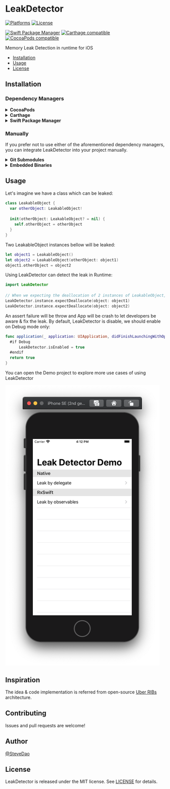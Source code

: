 # LeakDetector

[![Platforms](https://img.shields.io/cocoapods/p/LeakDetector.svg)](https://cocoapods.org/pods/LeakDetector)
[![License](https://img.shields.io/cocoapods/l/LeakDetector.svg)](https://raw.githubusercontent.com/duyquang91/LeakDetector/master/LICENSE)

[![Swift Package Manager](https://img.shields.io/badge/Swift%20Package%20Manager-compatible-brightgreen.svg)](https://github.com/apple/swift-package-manager)
[![Carthage compatible](https://img.shields.io/badge/Carthage-compatible-4BC51D.svg?style=flat)](https://github.com/Carthage/Carthage)
[![CocoaPods compatible](https://img.shields.io/cocoapods/v/LeakDetector.svg)](https://cocoapods.org/pods/LeakDetector)

Memory Leak Detection in runtime for iOS

- [Installation](#installation)
- [Usage](#usage)
- [License](#license)

## Installation

### Dependency Managers
<details>
  <summary><strong>CocoaPods</strong></summary>

[CocoaPods](http://cocoapods.org) is a dependency manager for Cocoa projects. You can install it with the following command:

```bash
$ gem install cocoapods
```

To integrate LeakDetector into your Xcode project using CocoaPods, specify it in your `Podfile`:

```ruby
source 'https://github.com/CocoaPods/Specs.git'
platform :ios, '8.0'
use_frameworks!

pod 'LeakDetector', '~> 1.0.0'
```

Then, run the following command:

```bash
$ pod install
```

</details>

<details>
  <summary><strong>Carthage</strong></summary>

[Carthage](https://github.com/Carthage/Carthage) is a decentralized dependency manager that automates the process of adding frameworks to your Cocoa application.

You can install Carthage with [Homebrew](http://brew.sh/) using the following command:

```bash
$ brew update
$ brew install carthage
```

To integrate LeakDetector into your Xcode project using Carthage, specify it in your `Cartfile`:

```ogdl
github "duyquang91/LeakDetector" ~> 1.0.0
```

</details>

<details>
  <summary><strong>Swift Package Manager</strong></summary>

To use LeakDetector as a [Swift Package Manager](https://swift.org/package-manager/) package just add the following in your Package.swift file.

``` swift
// swift-tools-version:4.2

import PackageDescription

let package = Package(
    name: "HelloLeakDetector",
    dependencies: [
        .package(url: "https://github.com/duyquang91/LeakDetector.git", .upToNextMajor(from: "1.0.0"))
    ],
    targets: [
        .target(name: "HelloLeakDetector", dependencies: ["LeakDetector"])
    ]
)
```
</details>

### Manually

If you prefer not to use either of the aforementioned dependency managers, you can integrate LeakDetector into your project manually.

<details>
  <summary><strong>Git Submodules</strong></summary><p>

- Open up Terminal, `cd` into your top-level project directory, and run the following command "if" your project is not initialized as a git repository:

```bash
$ git init
```

- Add LeakDetector as a git [submodule](http://git-scm.com/docs/git-submodule) by running the following command:

```bash
$ git submodule add https://github.com/duyquang91/LeakDetector.git
$ git submodule update --init --recursive
```

- Open the new `LeakDetector` folder, and drag the `LeakDetector.xcodeproj` into the Project Navigator of your application's Xcode project.

    > It should appear nested underneath your application's blue project icon. Whether it is above or below all the other Xcode groups does not matter.

- Select the `LeakDetector.xcodeproj` in the Project Navigator and verify the deployment target matches that of your application target.
- Next, select your application project in the Project Navigator (blue project icon) to navigate to the target configuration window and select the application target under the "Targets" heading in the sidebar.
- In the tab bar at the top of that window, open the "General" panel.
- Click on the `+` button under the "Embedded Binaries" section.
- You will see two different `LeakDetector.xcodeproj` folders each with two different versions of the `LeakDetector.framework` nested inside a `Products` folder.

    > It does not matter which `Products` folder you choose from.

- Select the `LeakDetector.framework`.

- And that's it!

> The `LeakDetector.framework` is automagically added as a target dependency, linked framework and embedded framework in a copy files build phase which is all you need to build on the simulator and a device.

</p></details>

<details>
  <summary><strong>Embedded Binaries</strong></summary><p>

- Download the latest release from https://github.com/duyquang91/LeakDetector/releases
- Next, select your application project in the Project Navigator (blue project icon) to navigate to the target configuration window and select the application target under the "Targets" heading in the sidebar.
- In the tab bar at the top of that window, open the "General" panel.
- Click on the `+` button under the "Embedded Binaries" section.
- Add the downloaded `LeakDetector.framework`.
- And that's it!

</p></details>

## Usage

Let's imagine we have a class which can be leaked:

```swift
class LeakableObject {
  var otherObject: LeakableObject!

  init(otherObject: LeakableObject? = nil) {
    self.otherObject = otherObject
  }
}
```

Two LeakableObject instances bellow will be leaked:

```swift
let object1 = LeakableObject()
let object2 = LeakableObject(otherObject: object1)
object1.otherObject = object2
```

Using LeakDetector can detect the leak in Runtime:

```swift
import LeakDetector

// When we expecting the deallocation of 2 instances of LeakableObject, such as view controller keep these instances is dismissed
LeakDetector.instance.expectDeallocate(object: object1)
LeakDetector.instance.expectDeallocate(object: object2)
```

An assert failure will be throw and App will be crash to let developers be aware & fix the leak. By default, LeakDetector is disable, we should enable on Debug mode only:

```swift
func application(_ application: UIApplication, didFinishLaunchingWithOptions: [UIApplication.LaunchOptionsKey: Any]?) -> Bool {
  #if Debug
      LeakDetector.isEnabled = true
  #endif
  return true
}
```

You can open the Demo project to explore more use cases of using LeakDetector

![](screenshot.png)

## Inspiration

The idea & code implementation is referred from open-source [Uber RIBs](https://github.com/uber/RIBs) architecture.

## Contributing

Issues and pull requests are welcome!

## Author

[@SteveDao](https://www.linkedin.com/in/steve-dao-259563147/)

## License

LeakDetector is released under the MIT license. See [LICENSE](https://github.com/duyquang91/LeakDetector/blob/master/LICENSE) for details.
